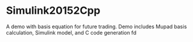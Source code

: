 # Simulink20152Cpp
A demo with basis equation for future trading. Demo includes Mupad basis calculation, Simulink model, and C code generation
fd

